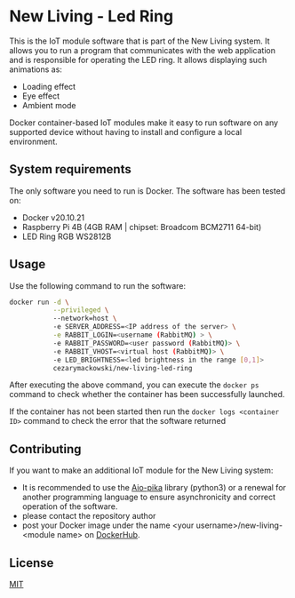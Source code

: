 # New Living - Led Ring
This is the IoT module software that is part of the New Living system. 
It allows you to run a program that communicates with the web application and is responsible for operating the LED ring. 
It allows displaying such animations as:
- Loading effect
- Eye effect
- Ambient mode

Docker container-based IoT modules make it easy to run software on any supported device without having to install and configure a local environment.

## System requirements
The only software you need to run is Docker.
The software has been tested on:
- Docker v20.10.21
- Raspberry Pi 4B (4GB RAM | chipset: Broadcom BCM2711 64-bit)
- LED Ring RGB WS2812B

## Usage
Use the following command to run the software:
```bash
docker run -d \
           --privileged \ 
           --network=host \ 
           -e SERVER_ADDRESS=<IP address of the server> \
           -e RABBIT_LOGIN=<username (RabbitMQ) > \
           -e RABBIT_PASSWORD=<user password (RabbitMQ)> \
           -e RABBIT_VHOST=<virtual host (RabbitMQ)> \
           -e LED_BRIGHTNESS=<led brightness in the range [0,1]>
           cezarymackowski/new-living-led-ring
```
After executing the above command, you can execute the `docker ps` command to check whether the container has been successfully launched.

If the container has not been started then run the `docker logs <container ID>` command to check the error that the software returned


## Contributing
If you want to make an additional IoT module for the New Living system:
- It is recommended to use the [Aio-pika](https://aio-pika.readthedocs.io/en/latest/) library (python3) or a renewal for another programming language to ensure asynchronicity and correct operation of the software.
- please contact the repository author 
- post your Docker image under the name \<your username>/new-living-\<module name> on [DockerHub](https://hub.docker.com/).

## License

[MIT](https://choosealicense.com/licenses/mit/)
